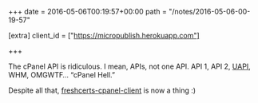 +++
date = 2016-05-06T00:19:57+00:00
path = "/notes/2016-05-06-00-19-57"

[extra]
client_id = ["https://micropublish.herokuapp.com"]

+++

<p>The cPanel API is ridiculous. I mean, APIs, not one API. API 1, API 2, <a href="https://documentation.cpanel.net/display/SDK/Guide+to+UAPI">UAPI</a>, WHM, OMGWTF… “cPanel Hell.”</p>
<p>Despite all that, <a href="https://github.com/myfreeweb/freshcerts/blob/a24f29015963558978cece987acc3256436d62fe/freshcerts-cpanel-client">freshcerts-cpanel-client</a> is now a thing :)</p>